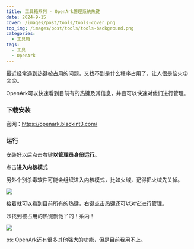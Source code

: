 ```yaml
---
title: 工具箱系列 - OpenArk管理系统热键
date: 2024-9-15
cover: /images/post/tools/tools-cover.png
top_img: /images/post/tools/tools-background.png
categories: 
  - 工具箱
tags: 
  - 工具
  - OpenArk
---
```


最近经常遇到热键被占用的问题，又找不到是什么程序占用了，让人很是恼火😡😡😡。

OpenArk可以快速看到目前有的热键及其信息，并且可以快速对他们进行管理。

### 下载安装
官网：https://openark.blackint3.com/

### 运行
安装好以后点击右键**以管理员身份运行**。

点击**进入内核模式**

另外个别杀毒软件可能会组织进入内核模式，比如火绒，记得把火绒先关掉。

![](/images/post/tools/Snipaste_2024-09-15_23-53-22.png)

接着就可以看到目前所有的热键，右键点击热键还可以对它进行管理。

😏找到被占用的热键删他丫的！系内！

![](/images/post/tools/7b770f9725d02cb2a9780ff5aa9ca317.png)

ps: OpenArk还有很多其他强大的功能，但是目前我用不上。